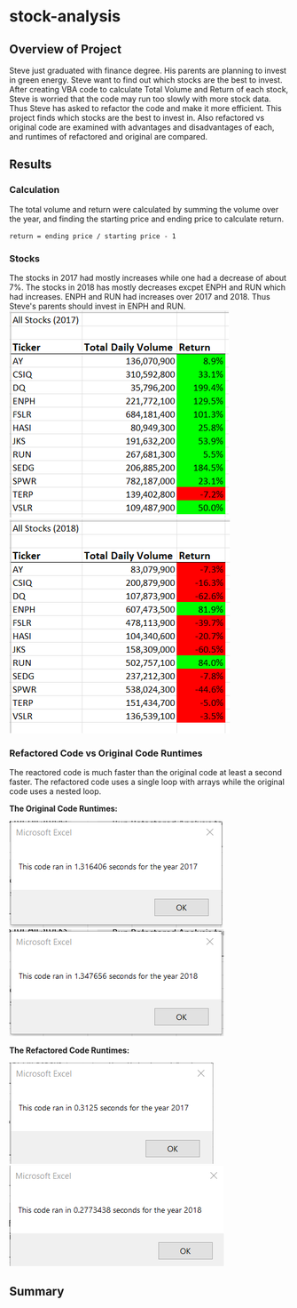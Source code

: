 # stock-analysis
## Overview of Project

Steve just graduated with finance degree. His parents are planning to invest in green energy. Steve want to find out which stocks are the best to invest. After creating VBA code to calculate Total Volume and Return of each stock, Steve is worried that the code may run too slowly with more stock data. Thus Steve has asked to refactor the code and make it more efficient. This project finds which stocks are the best to invest in. Also refactored vs original code are examined with advantages and disadvantages of each, and runtimes of refactored and original are compared.

## Results
### Calculation
The total volume and return were calculated by summing the volume over the year, and finding the starting price and ending price to calculate return. 
```
return = ending price / starting price - 1
```
### Stocks
The stocks in 2017 had mostly increases while one had a decrease of about 7%. The stocks in 2018 has mostly decreases excpet ENPH and RUN which had increases. ENPH and RUN had increases over 2017 and 2018. Thus Steve's parents should invest in ENPH and RUN.
![stocks2017](https://github.com/eddieperez1/stock-analysis/blob/main/Resources/VBA_Challenge_2017.png)
![stocks2018](https://github.com/eddieperez1/stock-analysis/blob/main/Resources/VBA_Challenge_2018.png)

### Refactored Code vs Original Code Runtimes
The reactored code is much faster than the original code at least a second faster. The refactored code uses a single loop with arrays while the original code uses a nested loop.

**The Original Code Runtimes:**

![Original Code 2017](https://github.com/eddieperez1/stock-analysis/blob/main/Screenshots/originalCode2017.png)
![Original Code 2018](https://github.com/eddieperez1/stock-analysis/blob/main/Screenshots/originalCode2018.png)

**The Refactored Code Runtimes:**

![Refactored Code 2017](https://github.com/eddieperez1/stock-analysis/blob/main/Screenshots/refactoredCode2017.png)
![Refactored Code 2018](https://github.com/eddieperez1/stock-analysis/blob/main/Screenshots/refactoredCode2018.png)
## Summary
